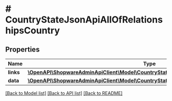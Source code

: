 # # CountryStateJsonApiAllOfRelationshipsCountry

## Properties

Name | Type | Description | Notes
------------ | ------------- | ------------- | -------------
**links** | [**\OpenAPI\ShopwareAdminApiClient\Model\CountryStateJsonApiAllOfRelationshipsCountryLinks**](CountryStateJsonApiAllOfRelationshipsCountryLinks.md) |  | [optional]
**data** | [**\OpenAPI\ShopwareAdminApiClient\Model\CountryStateJsonApiAllOfRelationshipsCountryData**](CountryStateJsonApiAllOfRelationshipsCountryData.md) |  | [optional]

[[Back to Model list]](../../README.md#models) [[Back to API list]](../../README.md#endpoints) [[Back to README]](../../README.md)
